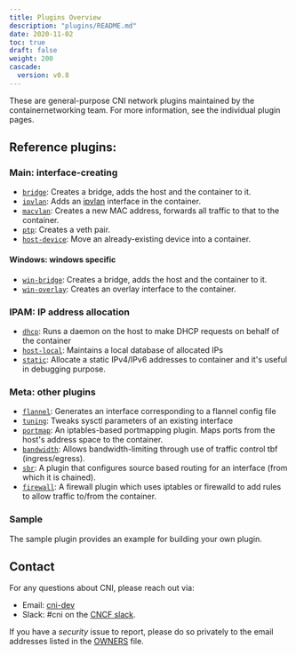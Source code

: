 ```yaml
---
title: Plugins Overview
description: "plugins/README.md"
date: 2020-11-02
toc: true
draft: false
weight: 200
cascade:
  version: v0.8
---
```


These are general-purpose CNI network plugins maintained by the containernetworking team. For more information, see the individual plugin pages.

## Reference plugins:

### Main: interface-creating

* [`bridge`](main/bridge): Creates a bridge, adds the host and the container to it.
* [`ipvlan`](main/ipvlan): Adds an [ipvlan](https://www.kernel.org/doc/Documentation/networking/ipvlan.txt) interface in the container.
* [`macvlan`](main/macvlan): Creates a new MAC address, forwards all traffic to that to the container.
* [`ptp`](main/ptp): Creates a veth pair.
* [`host-device`](main/host-device): Move an already-existing device into a container.

#### Windows: windows specific

* [`win-bridge`](main/win-bridge): Creates a bridge, adds the host and the container to it.
* [`win-overlay`](main/win-overlay): Creates an overlay interface to the container.

### IPAM: IP address allocation
* [`dhcp`](ipam/dhcp): Runs a daemon on the host to make DHCP requests on behalf of the container
* [`host-local`](ipam/host-local): Maintains a local database of allocated IPs
* [`static`](ipam/static):  Allocate a static IPv4/IPv6 addresses to container and it's useful in debugging purpose.

### Meta: other plugins

* [`flannel`](meta/flannel): Generates an interface corresponding to a flannel config file
* [`tuning`](meta/tuning): Tweaks sysctl parameters of an existing interface
* [`portmap`](meta/portmap): An iptables-based portmapping plugin. Maps ports from the host's address space to the container.
* [`bandwidth`](meta/bandwidth): Allows bandwidth-limiting through use of traffic control tbf (ingress/egress).
* [`sbr`](meta/sbr): A plugin that configures source based routing for an interface (from which it is chained).
* [`firewall`](meta/firewall): A firewall plugin which uses iptables or firewalld to add rules to allow traffic to/from the container.

### Sample

The sample plugin provides an example for building your own plugin.

## Contact

For any questions about CNI, please reach out via:
- Email: [cni-dev](https://groups.google.com/forum/#!forum/cni-dev)
- Slack: #cni on the [CNCF slack](https://slack.cncf.io/).

If you have a _security_ issue to report, please do so privately to the email addresses listed in the [OWNERS](OWNERS.md) file.
